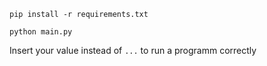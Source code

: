 `pip install -r requirements.txt`

`python main.py`

Insert your value instead of `...` to run a programm correctly